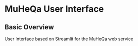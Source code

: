 # MuHeQa User Interface
## Basic Overview
User Interface based on Streamlit for the MuHeQa web service 